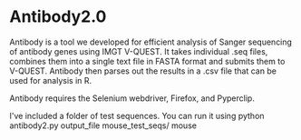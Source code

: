 Antibody2.0
===========

Antibody is a tool we developed for efficient analysis of Sanger sequencing of antibody genes using IMGT V-QUEST. It takes individual .seq files, combines them into a single text file in FASTA format and submits them to V-QUEST. Antibody then parses out the results in a .csv file that can be used for analysis in R.

Antibody requires the Selenium webdriver, Firefox, and Pyperclip. 

I've included a folder of test sequences. You can run it using python antibody2.py output_file mouse_test_seqs/ mouse